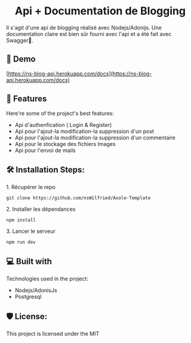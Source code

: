 <h1 align="center" id="title">Api + Documentation de Blogging</h1>

<p id="description">Il s'agit d'une api de blogging réalisé avec Nodejs/Adonijs. Une documentation claire est bien sûr fourni avec l'api et a été fait avec Swagger🥳.</p>

<h2>🚀 Demo</h2>

[https://ns-blog-api.herokuapp.com/docs](https://ns-blog-api.herokuapp.com/docs)

  
  
<h2>🧐 Features</h2>

Here're some of the project's best features:

*   Api d'authenfication ( Login & Register)
*   Api pour l'ajout-la modification-la suppression d'un post
*   Api pour l'ajout-la modification-la suppression d'un commentaire
*   Api pour le stockage des fichiers Images
*   Api pour l'envoi de mails

<h2>🛠️ Installation Steps:</h2>

<p>1. Récupérer le repo</p>

```
git clone https://github.com/nsWilfried/Axole-Template
```

<p>2. Installer les dépendances</p>

```
npm install 
```

<p>3. Lancer le serveur</p>

```
npm run dev
```

  
  
<h2>💻 Built with</h2>

Technologies used in the project:

*   Nodejs/AdonisJs
*   Postgresql

<h2>🛡️ License:</h2>

This project is licensed under the MIT
